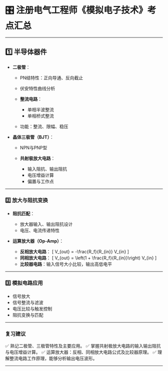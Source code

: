# 🎛 注册电气工程师《模拟电子技术》考点汇总

---

## **1️⃣ 半导体器件**

* **二极管**：

  * PN结特性：正向导通、反向截止
  * 伏安特性曲线分析
  * **整流电路**：

    * 单相半波整流
    * 单相桥式整流
  * 功能：整流、限幅、稳压

* **晶体三极管（BJT）**：

  * NPN与PNP型
  * **共射极放大电路**：

    * 输入阻抗、输出阻抗
    * 电压增益计算
    * 偏置与工作点

---

### **2️⃣ 放大与阻抗变换**

* **阻抗匹配**：

  * 放大器输入、输出阻抗设计
  * 电压、电流传递特性

* **运算放大器（Op-Amp）**：

  * **反相放大电路**：
    [
    V_{out} = -\frac{R_f}{R_{in}} V_{in}
    ]
  * **同相放大电路**：
    [
    V_{out} = \left(1 + \frac{R_f}{R_{in}}\right) V_{in}
    ]
  * **比较器电路**：输入信号大小比较，输出高低电平

---

### **3️⃣ 模拟电路应用**

* 信号放大
* 信号整流与滤波
* 电压比较与触发控制
* 阻抗变换与匹配

---

### **复习建议**

✅ 熟记二极管、三极管特性及主要应用。
✅ 掌握共射极放大电路的输入输出阻抗与电压增益计算。
✅ 运算放大器：反相、同相放大电路公式及比较器原理。
✅ 理解整流电路工作原理，能够分析输出电压波形。

---
